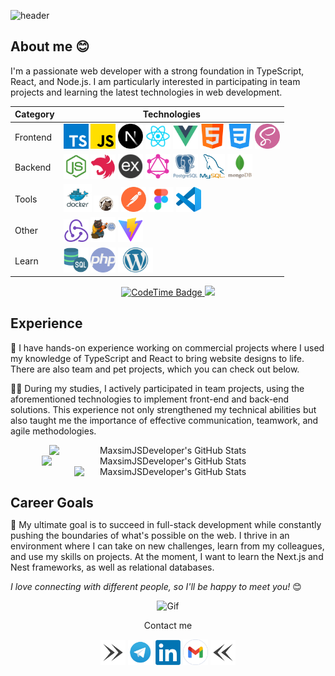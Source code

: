 ![header](https://capsule-render.vercel.app/api?type=waving&height=230&text=✌️Hi%20there,%20I'm%20Maksym!&section=header&color=0:1a1a2e,100:9c9cfc&reversal=false&textBg=false&fontColor=white&fontAlign=48&fontAlignY=51&descAlign=52&descAlignY=80&fontSize=60)

## About me 😊

I'm a passionate web developer with a strong foundation in TypeScript, React, and Node.js. I am particularly interested in participating in team projects and learning the latest technologies in web development.

<div style="margin-bottom: 20px">
  <div align="center">
    <table style="display:block;">
      <thead>
        <tr>
          <th>Category</th>
          <th>Technologies</th>
        </tr>
      </thead>
      <tbody>
        <tr>
          <td>Frontend</td>
          <td>
            <a href="https://www.typescriptlang.org/" title="TypeScript" target="_blank"><img src="icons/typescript.png" width="40" alt="TypeScript" /></a>
            <a href="https://www.javascript.com/" title="JavaScript" target="_blank"><img src="icons/js.png" width="40" alt="JavaScript" /></a>
            <a href="https://nextjs.org/" title="Next.js" target="_blank"><img src="icons/nextjs.webp" width="40" alt="Next.js" /></a>
            <a href="https://reactjs.org/" title="React" target="_blank"><img src="icons/react.png" width="40" alt="React" /></a>
            <a href="https://vuejs.org/" title="Vue" target="_blank"><img src="icons/vue.png" width="40" alt="Vue" /></a>
            <a href="https://html.com/" title="HTML" target="_blank"><img src="icons/html.png" width="40" alt="HTML" /></a>
            <a href="https://css.in.ua/" title="CSS" target="_blank"><img src="icons/css.png" width="40" alt="CSS" /></a>
            <a href="https://sass-lang.com/" title="SASS" target="_blank"><img src="icons/sass.png" width="40" alt="SASS" /></a>
          </td>
        </tr>
        <tr>
          <td>Backend</td>
          <td>
            <a href="https://nodejs.org/en" title="Node.js" target="_blank"><img src="icons/node.png" width="40" alt="Node.js" /></a>
            <a href="https://nestjs.com/" title="NestJS" target="_blank"><img src="icons/nestJS.png" width="40" alt="NestJS" /></a>
            <a href="https://expressjs.com/ru/" title="Express" target="_blank"><img src="icons/express.png" width="40" alt="Express" /></a>
            <a href="https://graphql.org/" title="GraphQL" target="_blank"><img src="icons/GraphQL.png" width="40" alt="GraphQL" /></a>
            <a href="https://www.postgresql.org/" title="PostgreSQL" target="_blank"><img src="icons/postgresql.png" width="40" alt="PostgreSQL" /></a>
            <a href="https://www.mysql.com/" title="MySQL" target="_blank"><img src="icons/mySQL.png" width="40" alt="MySQL" /></a>
            <a href="https://www.mongodb.com/" title="MongoDB" target="_blank"><img src="icons/mongodb.png" height="40" width="40" alt="MongoDB" /></a>
          </td>
        </tr>
        <tr>
          <td>Tools</td>
          <td>
            <a href="https://www.docker.com/" title="Docker" target="_blank"><img src="icons/docker.png" width="45" alt="Docker" /></a>
            <a href="https://dbeaver.io/" title="DBeaver" target="_blank"><img src="icons/Dbeaver.png" width="40" alt="DBeaver" /></a>
            <a href="https://www.postman.com/" title="Postman" target="_blank"><img src="icons/postman.png" width="40" alt="Postman" /></a>
            <a href="https://www.figma.com/" title="Figma" target="_blank"><img src="icons/figma.png" width="40" alt="Figma" /></a>
            <a href="https://code.visualstudio.com/" title="VSCode" target="_blank"><img src="icons/vsCode.png" width="40" alt="VSCode" /></a>
          </td>
        </tr>
        <tr>
          <td>Other</td>
          <td>
            <a href="https://redux.js.org/" title="Redux" target="_blank"><img src="icons/redux.png" width="40" alt="Redux" /></a>
            <a href="https://zustand-demo.pmnd.rs/" title="Zustand" target="_blank"><img src="icons/zustand.png" width="40" alt="Zustand" /></a>
            <a href="https://vitejs.dev/" title="Vite" target="_blank"><img src="icons/vite.png" width="40" alt="Vite" /></a>
          </td>
        </tr>
        <tr>
          <td>Learn</td>
          <td>
            <a href="https://www.mysql.com/" title="MySQL" target="_blank"><img src="icons/sql.png" width="40" alt="MySQL" /></a>
            <a href="https://www.php.net/" title="PHP" target="_blank"><img src="icons/php.png" width="40" alt="PHP" /></a>
            <a href="https://developer.wordpress.org/" title="WordPress" target="_blank"><img src="icons/wordpress.png" height="40" alt="WordPress" /></a>
          </td>
        </tr>
      </tbody>
    </table>
    <a href="https://codetime.dev/ua/dashboard" target="_blank">
      <img href="https://codetime.dev" alt="CodeTime Badge" src="https://img.shields.io/endpoint?style=social&color=222&url=https%3A%2F%2Fapi.codetime.dev%2Fshield%3Fid%3D26542%26project%3D%26in=0">
    </a>
    <a href="https://visitcount.itsvg.in">
      <img src="https://visitcount.itsvg.in/api?id=MaxsimJSDeveloper&label=Profile%20Views&pretty=true" height="20"/>
    </a>
  </div>
</div>

<h2>Experience</h2>

🚀 I have hands-on experience working on commercial projects where I used my knowledge of TypeScript and React to bring website designs to life. There are also team and pet projects, which you can check out below.

👨‍💻 During my studies, I actively participated in team projects, using the aforementioned technologies to implement front-end and back-end solutions. This experience not only strengthened my technical abilities but also taught me the importance of effective communication, teamwork, and agile methodologies.

<div align="center" style="display: flex; justify-content: center; flex-wrap: wrap; margin-bottom: 20px">
  <img src="https://github-readme-stats.vercel.app/api?username=MaxsimJSDeveloper&theme=tokyonight&show_icons=true&hide_border=true&count_private=true" alt="MaxsimJSDeveloper's GitHub Stats" width="380"/>
  <img src="https://github-readme-streak-stats.herokuapp.com/?user=MaxsimJSDeveloper&theme=tokyonight&hide_border=true" alt="MaxsimJSDeveloper's GitHub Stats" width="405"/>
  <img src="https://github-readme-stats.vercel.app/api/top-langs/?username=MaxsimJSDeveloper&theme=tokyonight&show_icons=true&hide_border=true&layout=compact" alt="MaxsimJSDeveloper's GitHub Stats" width="300"/>
</div>

<h2 style="margin-bottom: 0;">Career Goals</h2>

🎯 My ultimate goal is to succeed in full-stack development while constantly pushing the boundaries of what's possible on the web. I thrive in an environment where I can take on new challenges, learn from my colleagues, and use my skills on projects. At the moment, I want to learn the Next.js and Nest frameworks, as well as relational databases.

<em>I love connecting with different people, so I'll be happy to meet you!</em> 😊

<div align="center">
  <img src="https://media.giphy.com/media/LnQjpWaON8nhr21vNW/giphy.gif" width="60" alt="Gif"/>
</div>

<div align="center">
<p>Сontact me</p>
<img src="icons/right.png" width="40" />
  <a href="https://t.me/JsWEB_Developer" title="Telegram" target="_blank"><img src="icons/tg.png" width="40" alt="Telegram" /></a>
  <a href="http://www.linkedin.com/in/maksymholovko/" title="LinkedIn" target="_blank"><img src="icons/linkedIn.webp" width="40" alt="LinkedIn" /></a>
  <a href="mailto:golovkomaksim852@gmail.com"><img src="icons/gmail.png" width="40" alt="Gmail" /></a>
  <img src="icons/left.png" width="40" />
</div>
